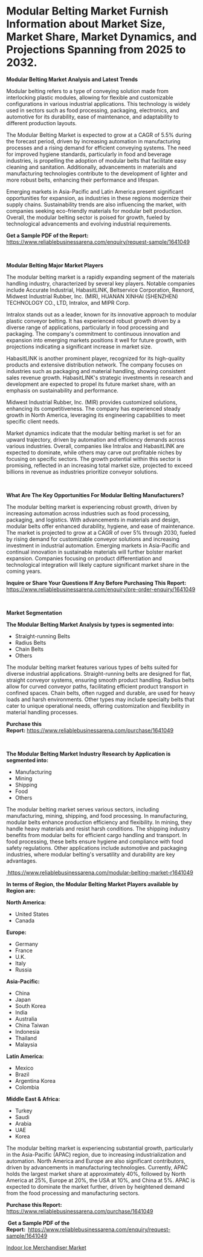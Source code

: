 <p><h1>Modular Belting Market Furnish Information about Market Size, Market Share, Market Dynamics, and Projections Spanning from 2025 to 2032.</h1></p><p><strong>Modular Belting Market Analysis and Latest Trends</strong></p>
<p><p>Modular belting refers to a type of conveying solution made from interlocking plastic modules, allowing for flexible and customizable configurations in various industrial applications. This technology is widely used in sectors such as food processing, packaging, electronics, and automotive for its durability, ease of maintenance, and adaptability to different production layouts. </p><p>The Modular Belting Market is expected to grow at a CAGR of 5.5% during the forecast period, driven by increasing automation in manufacturing processes and a rising demand for efficient conveying systems. The need for improved hygiene standards, particularly in food and beverage industries, is propelling the adoption of modular belts that facilitate easy cleaning and sanitation. Additionally, advancements in materials and manufacturing technologies contribute to the development of lighter and more robust belts, enhancing their performance and lifespan.</p><p>Emerging markets in Asia-Pacific and Latin America present significant opportunities for expansion, as industries in these regions modernize their supply chains. Sustainability trends are also influencing the market, with companies seeking eco-friendly materials for modular belt production. Overall, the modular belting sector is poised for growth, fueled by technological advancements and evolving industrial requirements.</p></p>
<p><strong>Get a Sample PDF of the Report:&nbsp;</strong> <a href="https://www.reliablebusinessarena.com/enquiry/request-sample/1641049?utm_campaign=2285&utm_medium=2&utm_source=Github&utm_content=ia&utm_term=22022025&utm_id=modular-belting">https://www.reliablebusinessarena.com/enquiry/request-sample/1641049</a></p>
<p>&nbsp;</p>
<p><strong>Modular Belting Major Market Players</strong></p>
<p><p>The modular belting market is a rapidly expanding segment of the materials handling industry, characterized by several key players. Notable companies include Accurate Industrial, HabasitLINK, Beltservice Corporation, Rexnord, Midwest Industrial Rubber, Inc. (MIR), HUANAN XINHAI (SHENZHEN) TECHNOLOGY CO., LTD, Intralox, and MIPR Corp.</p><p>Intralox stands out as a leader, known for its innovative approach to modular plastic conveyor belting. It has experienced robust growth driven by a diverse range of applications, particularly in food processing and packaging. The company's commitment to continuous innovation and expansion into emerging markets positions it well for future growth, with projections indicating a significant increase in market size.</p><p>HabasitLINK is another prominent player, recognized for its high-quality products and extensive distribution network. The company focuses on industries such as packaging and material handling, showing consistent sales revenue growth. HabasitLINK's strategic investments in research and development are expected to propel its future market share, with an emphasis on sustainability and performance.</p><p>Midwest Industrial Rubber, Inc. (MIR) provides customized solutions, enhancing its competitiveness. The company has experienced steady growth in North America, leveraging its engineering capabilities to meet specific client needs.</p><p>Market dynamics indicate that the modular belting market is set for an upward trajectory, driven by automation and efficiency demands across various industries. Overall, companies like Intralox and HabasitLINK are expected to dominate, while others may carve out profitable niches by focusing on specific sectors. The growth potential within this sector is promising, reflected in an increasing total market size, projected to exceed billions in revenue as industries prioritize conveyor solutions.</p></p>
<p>&nbsp;</p>
<p><strong>What Are The Key Opportunities For Modular Belting Manufacturers?</strong></p>
<p><p>The modular belting market is experiencing robust growth, driven by increasing automation across industries such as food processing, packaging, and logistics. With advancements in materials and design, modular belts offer enhanced durability, hygiene, and ease of maintenance. The market is projected to grow at a CAGR of over 5% through 2030, fueled by rising demand for customizable conveyor solutions and increasing investment in industrial automation. Emerging markets in Asia-Pacific and continual innovation in sustainable materials will further bolster market expansion. Companies focusing on product differentiation and technological integration will likely capture significant market share in the coming years.</p></p>
<p><strong>Inquire or Share Your Questions If Any Before Purchasing This Report:</strong> <a href="https://www.reliablebusinessarena.com/enquiry/pre-order-enquiry/1641049?utm_campaign=2285&utm_medium=2&utm_source=Github&utm_content=ia&utm_term=22022025&utm_id=modular-belting">https://www.reliablebusinessarena.com/enquiry/pre-order-enquiry/1641049</a></p>
<p>&nbsp;</p>
<p><strong>Market Segmentation</strong></p>
<p><strong>The Modular Belting Market Analysis by types is segmented into:</strong></p>
<p><ul><li>Straight-running Belts</li><li>Radius Belts</li><li>Chain Belts</li><li>Others</li></ul></p>
<p><p>The modular belting market features various types of belts suited for diverse industrial applications. Straight-running belts are designed for flat, straight conveyor systems, ensuring smooth product handling. Radius belts allow for curved conveyor paths, facilitating efficient product transport in confined spaces. Chain belts, often rugged and durable, are used for heavy loads and harsh environments. Other types may include specialty belts that cater to unique operational needs, offering customization and flexibility in material handling processes.</p></p>
<p><strong>Purchase this Report:&nbsp;</strong><a href="https://www.reliablebusinessarena.com/purchase/1641049?utm_campaign=2285&utm_medium=2&utm_source=Github&utm_content=ia&utm_term=22022025&utm_id=modular-belting">https://www.reliablebusinessarena.com/purchase/1641049</a></p>
<p>&nbsp;</p>
<p><strong>The Modular Belting Market Industry Research by Application is segmented into:</strong></p>
<p><ul><li>Manufacturing</li><li>Mining</li><li>Shipping</li><li>Food</li><li>Others</li></ul></p>
<p><p>The modular belting market serves various sectors, including manufacturing, mining, shipping, and food processing. In manufacturing, modular belts enhance production efficiency and flexibility. In mining, they handle heavy materials and resist harsh conditions. The shipping industry benefits from modular belts for efficient cargo handling and transport. In food processing, these belts ensure hygiene and compliance with food safety regulations. Other applications include automotive and packaging industries, where modular belting's versatility and durability are key advantages.</p></p>
<p><a href="https://www.reliablebusinessarena.com/modular-belting-market-r1641049?utm_campaign=2285&utm_medium=2&utm_source=Github&utm_content=ia&utm_term=22022025&utm_id=modular-belting">&nbsp;https://www.reliablebusinessarena.com/modular-belting-market-r1641049</a></p>
<p><strong>In terms of Region, the Modular Belting Market Players available by Region are:</strong></p>
<p>
    <p> <strong> North America: </strong>
        <ul>
            <li>United States</li>
            <li>Canada</li>
        </ul>
        </p> 
    <p> <strong> Europe: </strong>
        <ul>
            <li>Germany</li>
            <li>France</li>
            <li>U.K.</li>
            <li>Italy</li>
            <li>Russia</li>
        </ul>
        </p> 
    <p> <strong> Asia-Pacific: </strong>
        <ul>
            <li>China</li>
            <li>Japan</li>
            <li>South Korea</li>
            <li>India</li>
            <li>Australia</li>
            <li>China Taiwan</li>
            <li>Indonesia</li>
            <li>Thailand</li>
            <li>Malaysia</li>
        </ul>
        </p> 
    <p> <strong> Latin America: </strong>
        <ul>
            <li>Mexico</li>
            <li>Brazil</li>
            <li>Argentina Korea</li>
            <li>Colombia</li>
        </ul>
        </p> 
    <p> <strong> Middle East & Africa: </strong>
        <ul>
            <li>Turkey</li>
            <li>Saudi</li>
            <li>Arabia</li>
            <li>UAE</li>
            <li>Korea</li>
        </ul>
    </p>
    </p>
<p><p>The modular belting market is experiencing substantial growth, particularly in the Asia-Pacific (APAC) region, due to increasing industrialization and automation. North America and Europe are also significant contributors, driven by advancements in manufacturing technologies. Currently, APAC holds the largest market share at approximately 40%, followed by North America at 25%, Europe at 20%, the USA at 10%, and China at 5%. APAC is expected to dominate the market further, driven by heightened demand from the food processing and manufacturing sectors.</p></p>
<p><strong>Purchase this Report: </strong><a href="https://www.reliablebusinessarena.com/purchase/1641049?utm_campaign=2285&utm_medium=2&utm_source=Github&utm_content=ia&utm_term=22022025&utm_id=modular-belting">https://www.reliablebusinessarena.com/purchase/1641049</a></p>
<p>&nbsp;<strong>Get a Sample PDF of the Report:&nbsp;&nbsp;</strong><a href="https://www.reliablebusinessarena.com/enquiry/request-sample/1641049?utm_campaign=2285&utm_medium=2&utm_source=Github&utm_content=ia&utm_term=22022025&utm_id=modular-belting">https://www.reliablebusinessarena.com/enquiry/request-sample/1641049</a></p>
<p><strong></strong></p>
<p><p><a href="https://github.com/domoniqueluoma76/Market-Research-Report-List-1/blob/main/indoor-ice-merchandiser-market.md?utm_campaign=2285&utm_medium=2&utm_source=Github&utm_content=ia&utm_term=22022025&utm_id=modular-belting">Indoor Ice Merchandiser Market</a></p></p>
